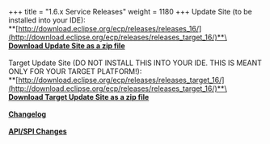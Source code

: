+++
title = "1.6.x Service Releases"
weight = 1180
+++
Update Site (to be installed into your IDE):\
**[http://download.eclipse.org/ecp/releases/releases_16/](http://download.eclipse.org/ecp/releases/releases_target_16/)**\
\
**[Download Update Site as a zip file](http://www.eclipse.org/downloads/download.php?file=/ecp/releases/releases_16/161/161.zip)**\
\
Target Update Site (DO NOT INSTALL THIS INTO YOUR IDE. THIS IS MEANT ONLY FOR YOUR TARGET PLATFORM!):\
**[http://download.eclipse.org/ecp/releases/releases_target_16/](http://download.eclipse.org/ecp/releases/releases_target_16/)**\
\
**[Download Target Update Site as a zip file](http://www.eclipse.org/downloads/download.php?file=/ecp/releases/releases_target_16/161/161.zip)**\
\
**[Changelog](https://bugs.eclipse.org/bugs/buglist.cgi?query_format=advanced&product=ECP&target_milestone=1.6.0)**\
\
**[API/SPI Changes](https://www.eclipse.org/ecp/project-info/ECP_151_160_API_SPI_changes.html)**



